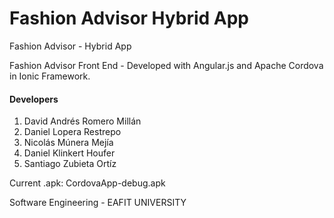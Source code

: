 # Fashion Advisor Hybrid App
Fashion Advisor - Hybrid App

Fashion Advisor Front End - Developed with Angular.js and Apache Cordova in Ionic Framework.

#### Developers

1. David Andrés Romero Millán
2. Daniel Lopera Restrepo
3. Nicolás Múnera Mejía
4. Daniel Klinkert Houfer
5. Santiago Zubieta Ortíz

Current .apk: CordovaApp-debug.apk

Software Engineering - EAFIT UNIVERSITY
